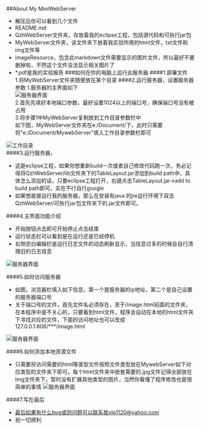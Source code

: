 ##About My MiniWebServer 
* 解压后你可以看到几个文件
* README.md
* QzhWebServer文件夹，存放着我的eclipse工程，包括源代码和可执行jar包
* MyWebServer文件夹，该文件夹下放着我实验所用的html文件，txt文件和img文件等
* imageResource，包含此markdown文件需要显示的图片文件，所以最好不要删掉啦，不然这个文件没法显示相关图片了
* *.pdf是我的实验报告 
###如何在你的电脑上运行此服务器 
####1.部署文件  
1.将MyWebServer文件夹随便放在某个目录 
####2.运行服务器，设置服务器参数 
1.服务器的主界面如下  
![服务器界面]( "./imageResource/WebMain.jpg" "这是主界面")  
2.首先先填好本地端口参数，最好设置1024以上的端口号，确保端口号没有被占用  
3.将步骤1中MyWebServer复制放到工作目录参数栏中  
如下图，MyWebServer文件夹在e:/Document/下，此时只需要将"e:/Document/MywebServer"填入工作目录参数栏即可

![工作目录]( "./imageResource/WorkDirectory.jpg" "这是工作目录")  
####3.运行服务器，
* 这是eclipse工程，如果你想重新build一次或者自己修改代码跑一次，务必记得将QzhWebServer/lib文件夹下的TableLayout.jar添加到build path中，具体怎么添加的话，只要eclipse工程打开，右键点击TableLayout.jar->add to build path即可，实在不行自行google
* 如果想直接运行我的服务器，那么在安装有java 的jre运行环境下双击QzhWebServer/可执行jar包文件夹下的.jar文件即可。  

####4.主界面功能介绍  
* 开始按钮点击即可开始停止点击结束
* 运行状态栏可以看到是在运行还是已经停机
* 右侧空白编辑栏是运行日志文件的动态刷新显示，当信息过多的时候会自行清理旧的日志信息  

![服务器界面]( "./imageResource/WebMain.jpg" "这是主界面")  

####5.如何访问服务器
* 如图，浏览器栏填入如下信息，第一个是服务器的ip地址，第二个是自己设置的服务器端口号
* 关于端口号的文件，首先文件名必须存在，至于/image.html前面的文件夹，在本程序中是不关心的，只要看到html文件，程序会自动在本地的html文件夹下寻找对应的文件，下面的访问地址也可以改成 127.0.0.1:806/***/image.html

![服务器界面]( "./imageResource/AccessServer.jpg" "这是主界面")  

####6.如何添加本地资源文件  
* 只需要将访问需要的html等类型文件按照文件类型放在MywebServer如下对应类型的文件夹下即可，每个html文件夹中嵌套需要的.jpg文件记得全部放在Img文件夹下，暂时没有扩展其他类型的图片，当然你看懂了程序修改也是很简单的事情 
![服务器界面]( "./imageResource/resource.jpg" "这是主界面") 

####7.写在最后  

* 最后如果有什么bug或则问题可以联系我xlq1120@yahoo.com
* 祝一切顺利
